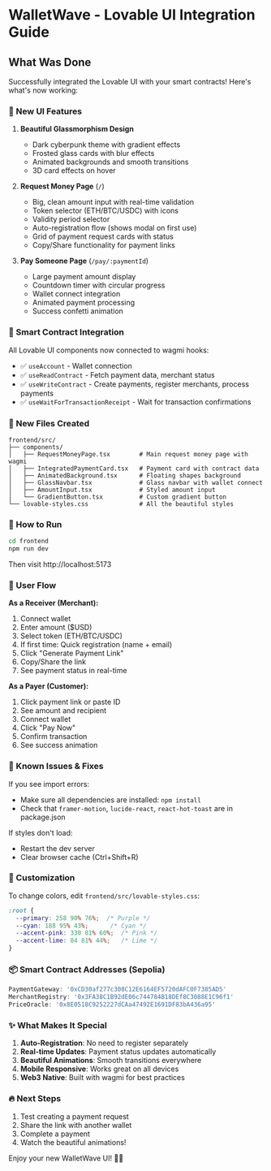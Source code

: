 # WalletWave - Lovable UI Integration Guide

## What Was Done

Successfully integrated the Lovable UI with your smart contracts! Here's what's now working:

### 🎨 New UI Features

1. **Beautiful Glassmorphism Design**
   - Dark cyberpunk theme with gradient effects
   - Frosted glass cards with blur effects
   - Animated backgrounds and smooth transitions
   - 3D card effects on hover

2. **Request Money Page** (`/`)
   - Big, clean amount input with real-time validation
   - Token selector (ETH/BTC/USDC) with icons
   - Validity period selector
   - Auto-registration flow (shows modal on first use)
   - Grid of payment request cards with status
   - Copy/Share functionality for payment links

3. **Pay Someone Page** (`/pay/:paymentId`)
   - Large payment amount display
   - Countdown timer with circular progress
   - Wallet connect integration
   - Animated payment processing
   - Success confetti animation

### 🔌 Smart Contract Integration

All Lovable UI components now connected to wagmi hooks:

- ✅ `useAccount` - Wallet connection
- ✅ `useReadContract` - Fetch payment data, merchant status
- ✅ `useWriteContract` - Create payments, register merchants, process payments
- ✅ `useWaitForTransactionReceipt` - Wait for transaction confirmations

### 📁 New Files Created

```
frontend/src/
├── components/
│   ├── RequestMoneyPage.tsx        # Main request money page with wagmi
│   ├── IntegratedPaymentCard.tsx   # Payment card with contract data
│   ├── AnimatedBackground.tsx      # Floating shapes background
│   ├── GlassNavbar.tsx             # Glass navbar with wallet connect
│   ├── AmountInput.tsx             # Styled amount input
│   └── GradientButton.tsx          # Custom gradient button
└── lovable-styles.css              # All the beautiful styles
```

### 🚀 How to Run

```bash
cd frontend
npm run dev
```

Then visit http://localhost:5173

### 🎯 User Flow

**As a Receiver (Merchant):**
1. Connect wallet
2. Enter amount ($USD)
3. Select token (ETH/BTC/USDC)
4. If first time: Quick registration (name + email)
5. Click "Generate Payment Link"
6. Copy/Share the link
7. See payment status in real-time

**As a Payer (Customer):**
1. Click payment link or paste ID
2. See amount and recipient
3. Connect wallet
4. Click "Pay Now"
5. Confirm transaction
6. See success animation

### 🐛 Known Issues & Fixes

If you see import errors:
- Make sure all dependencies are installed: `npm install`
- Check that `framer-motion`, `lucide-react`, `react-hot-toast` are in package.json

If styles don't load:
- Restart the dev server
- Clear browser cache (Ctrl+Shift+R)

### 🎨 Customization

To change colors, edit `frontend/src/lovable-styles.css`:

```css
:root {
  --primary: 258 90% 76%;  /* Purple */
  --cyan: 188 95% 43%;      /* Cyan */
  --accent-pink: 330 81% 60%;  /* Pink */
  --accent-lime: 84 81% 44%;   /* Lime */
}
```

### 📦 Smart Contract Addresses (Sepolia)

```typescript
PaymentGateway: '0xCD30af277c308C12E6164EF5720dAFC0F7385AD5'
MerchantRegistry: '0x3FA38C1B92dE06c744784B18DEf8C3088E1C96f1'
PriceOracle: '0x8E0518C9252227dCAa47492E1691DF83bA436a95'
```

### ✨ What Makes It Special

1. **Auto-Registration**: No need to register separately
2. **Real-time Updates**: Payment status updates automatically
3. **Beautiful Animations**: Smooth transitions everywhere
4. **Mobile Responsive**: Works great on all devices
5. **Web3 Native**: Built with wagmi for best practices

### 🔥 Next Steps

1. Test creating a payment request
2. Share the link with another wallet
3. Complete a payment
4. Watch the beautiful animations!

Enjoy your new WalletWave UI! 🌊✨
